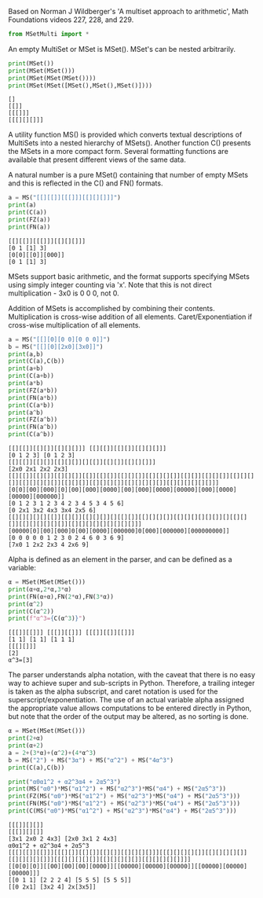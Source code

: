 Based on Norman J Wildberger's 'A multiset approach to arithmetic', Math Foundations videos 227, 228, and 229.


```python
from MSetMulti import *
```

An empty MultiSet or MSet is MSet(). MSet's can be nested arbitrarily.


```python
print(MSet())
print(MSet(MSet()))
print(MSet(MSet(MSet())))
print(MSet(MSet([MSet(),MSet(),MSet()])))
```

    []
    [[]]
    [[[]]]
    [[[][][]]]


A utility function MS() is provided which converts textual descriptions of MultiSets into a nested hierarchy of MSets(). Another function C() presents the MSets in a more compact form. Several formatting functions are available that present different views of the same data.

A natural number is a pure MSet() containing that number of empty MSets and this is reflected in the C() and FN() formats.


```python
a = MS("[[][[]][[[]]][[][][]]]")
print(a)
print(C(a))
print(FZ(a))
print(FN(a))
```

    [[][[]][[[]]][[][][]]]
    [0 1 [1] 3]
    [0[0][[0]][000]]
    [0 1 [1] 3]


MSets support basic arithmetic, and the format supports specifying MSets using simply integer counting via 'x'. Note that this is not direct multiplication - 3x0 is 0 0 0, not 0.

Addition of MSets is accomplished by combining their contents. Multiplication is cross-wise addition of all elements. Caret/Exponentiation if cross-wise multiplication of all elements.


```python
a = MS("[[][0][0 0][0 0 0]]")
b = MS("[[][0][2x0][3x0]]")
print(a,b)
print(C(a),C(b))
print(a+b)
print(C(a+b))
print(a*b)
print(FZ(a*b))
print(FN(a*b))
print(C(a*b))
print(a^b)
print(FZ(a^b))
print(FN(a^b))
print(C(a^b))
```

    [[][[]][[][]][[][][]]] [[][[]][[][]][[][][]]]
    [0 1 2 3] [0 1 2 3]
    [[][[]][[][]][[][][]][][[]][[][]][[][][]]]
    [2x0 2x1 2x2 2x3]
    [[][[]][[][]][[][][]][[]][[][]][[][][]][[][][][]][[][]][[][][]][[][][][]][[][][][][]][[][][]][[][][][]][[][][][][]][[][][][][][]]]
    [0[0][00][000][0][00][000][0000][00][000][0000][00000][000][0000][00000][000000]]
    [0 1 2 3 1 2 3 4 2 3 4 5 3 4 5 6]
    [0 2x1 3x2 4x3 3x4 2x5 6]
    [[][][][][][[]][[][]][[][][]][][[][]][[][][][]][[][][][][][]][][[][][]][[][][][][][]][[][][][][][][][][]]]
    [00000[0][00][000]0[00][0000][000000]0[000][000000][000000000]]
    [0 0 0 0 0 1 2 3 0 2 4 6 0 3 6 9]
    [7x0 1 2x2 2x3 4 2x6 9]


Alpha is defined as an element in the parser, and can be defined as a variable:


```python
α = MSet(MSet(MSet()))
print(α+α,2*α,3*α)
print(FN(α+α),FN(2*α),FN(3*α))
print(α^2)
print(C(α^2))
print(f"α^3={C(α^3)}")
```

    [[[]][[]]] [[[]][[]]] [[[]][[]][[]]]
    [1 1] [1 1] [1 1 1]
    [[[][]]]
    [2]
    α^3=[3]


The parser understands alpha notation, with the caveat that there is no easy way to achieve super and sub-scripts in Python. Therefore, a trailing integer is taken as the alpha subscript, and caret notation is used for the superscript/exponentiation. The use of an actual variable alpha assigned the appropriate value allows computations to be entered directly in Python, but note that the order of the output may be altered, as no sorting is done.


```python
α = MSet(MSet(MSet()))
print(2+α)
print(α+2)
a = 2+(3*α)+(α^2)+(4*α^3)
b = MS("2") + MS("3α") + MS("α^2") + MS("4α^3")
print(C(a),C(b))

print("α0α1^2 + α2^3α4 + 2α5^3")
print(MS("α0")*MS("α1^2") + MS("α2^3")*MS("α4") + MS("2α5^3"))
print(FZ(MS("α0")*MS("α1^2") + MS("α2^3")*MS("α4") + MS("2α5^3")))
print(FN(MS("α0")*MS("α1^2") + MS("α2^3")*MS("α4") + MS("2α5^3")))
print(C(MS("α0")*MS("α1^2") + MS("α2^3")*MS("α4") + MS("2α5^3")))

```

    [[[]][][]]
    [[[]][][]]
    [3x1 2x0 2 4x3] [2x0 3x1 2 4x3]
    α0α1^2 + α2^3α4 + 2α5^3
    [[[][[]][[]]][[[][]][[][]][[][]][[][][][]]][[[][][][][]][[][][][][]][[][][][][]]][[[][][][][]][[][][][][]][[][][][][]]]]
    [[0[0][0]][[00][00][00][0000]][[00000][00000][00000]][[00000][00000][00000]]]
    [[0 1 1] [2 2 2 4] [5 5 5] [5 5 5]]
    [[0 2x1] [3x2 4] 2x[3x5]]

